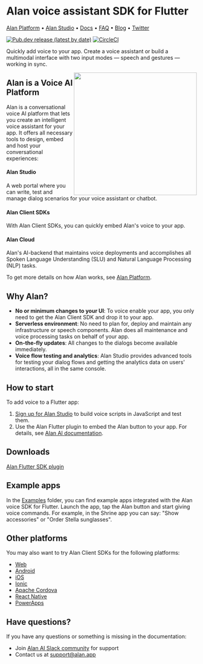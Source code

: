 # Alan voice assistant SDK for Flutter

[Alan Platform](https://alan.app/) • [Alan Studio](https://studio.alan.app/register) • [Docs](https://alan.app/docs) • [FAQ](https://alan.app/docs/usage/additional/faq) •
[Blog](https://alan.app/blog/) • [Twitter](https://twitter.com/alanvoiceai)

[![Pub.dev release (latest by date)](https://img.shields.io/pub/v/alan_voice?logo=Flutter&style=shield)](https://pub.dev/packages/alan_voice)
[![CircleCI](https://circleci.com/gh/alan-ai/alan-sdk-flutter.svg?style=shield)](https://circleci.com/gh/alan-ai/alan-sdk-flutter)

Quickly add voice to your app. Create a voice assistant or build a multimodal interface with two input modes &mdash; speech and gestures &mdash; working in sync.

<img src="https://alan.app/voice/images/github/phone-ads.gif" height="325px" align="right"/>

## Alan is a Voice AI Platform

Alan is a conversational voice AI platform that lets you create an intelligent voice assistant for your app. It offers all necessary tools to design, embed and host your conversational experiences:

#### Alan Studio
A web portal where you can write, test and manage dialog scenarios for your voice assistant or chatbot.

#### Alan Client SDKs

With Alan Client SDKs, you can quickly embed Alan's voice to your app.

#### Alan Cloud

Alan's AI-backend that maintains voice deployments and accomplishes all Spoken Language Understanding (SLU) and Natural Language Processing (NLP) tasks.

To get more details on how Alan works, see <a href="https://alan.app/platform" target="_blank">Alan Platform</a>.

## Why Alan?

* **No or minimum changes to your UI**: To voice enable your app, you only need to get the Alan Client SDK and drop it to your app.
* **Serverless environment**: No need to plan for, deploy and maintain any infrastructure or speech components. Alan does all maintenance and voice processing tasks on behalf of your app.
* **On-the-fly updates**: All changes to the dialogs become available immediately.
* **Voice flow testing and analytics**: Alan Studio provides advanced tools for testing your dialog flows and getting the analytics data on users' interactions, all in the same console.

## How to start

To add voice to a Flutter app:

1. <a href="https://studio.alan.app/register" target="_blank">Sign up for Alan Studio</a> to build voice scripts in JavaScript and test them.
2. Use the Alan Flutter plugin to embed the Alan button to your app. For details, see <a href="https://www.alan.app/docs/client-api/cross-platform/flutter" target="_blank">Alan AI documentation</a>.

## Downloads

[Alan Flutter SDK plugin](https://pub.dev/packages/alan_voice)

## Example apps
In the [Examples](https://github.com/alan-ai/alan-sdk-flutter/tree/master/examples) folder, you can find example apps integrated with the Alan voice SDK for Flutter. Launch the app, tap the Alan button and start giving voice commands. For example, in the Shrine app you can say: "Show accessories" or "Order Stella sunglasses".

## Other platforms

You may also want to try Alan Client SDKs for the following platforms:

* <a href="https://github.com/alan-ai/alan-sdk-web" target="_blank">Web</a>
* <a href="https://github.com/alan-ai/alan-sdk-android" target="_blank">Android</a>
* <a href="https://github.com/alan-ai/alan-sdk-ios" target="_blank">iOS</a>
* <a href="https://github.com/alan-ai/alan-sdk-ionic" target="_blank">Ionic</a>
* <a href="https://github.com/alan-ai/alan-sdk-cordova" target="_blank">Apache Cordova</a>
* <a href="https://github.com/alan-ai/alan-sdk-reactnative" target="_blank">React Native</a>
* <a href="https://github.com/alan-ai/alan-sdk-pcf" target="_blank">PowerApps</a>

## Have questions?

If you have any questions or something is missing in the documentation:
- Join [Alan AI Slack community](https://app.slack.com/client/TL55N530A) for support
- Contact us at [support@alan.app](mailto:support@alan.app)